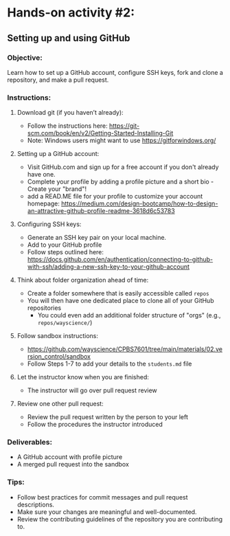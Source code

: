 # Hands-on activity #2:

## Setting up and using GitHub

### Objective:

Learn how to set up a GitHub account, configure SSH keys, fork and clone a repository, and make a pull request.

### Instructions:

1. Download git (if you haven’t already):

   - Follow the instructions here: https://git-scm.com/book/en/v2/Getting-Started-Installing-Git
   - Note: Windows users might want to use https://gitforwindows.org/

1. Setting up a GitHub account:

   - Visit GitHub.com and sign up for a free account if you don't already have one.
   - Complete your profile by adding a profile picture and a short bio - Create your "brand"!
	- add a READ.ME file for your profile to customize your account homepage: https://medium.com/design-bootcamp/how-to-design-an-attractive-github-profile-readme-3618d6c53783

1. Configuring SSH keys:

   - Generate an SSH key pair on your local machine.
   - Add to your GitHub profile
   - Follow steps outlined here: https://docs.github.com/en/authentication/connecting-to-github-with-ssh/adding-a-new-ssh-key-to-your-github-account

1. Think about folder organization ahead of time:

   - Create a folder somewhere that is easily accessible called `repos`
   - You will then have one dedicated place to clone all of your GitHub repositories
     - You could even add an additional folder structure of "orgs" (e.g., `repos/wayscience/`)

1. Follow sandbox instructions:

   - https://github.com/wayscience/CPBS7601/tree/main/materials/02.version_control/sandbox
   - Follow Steps 1-7 to add your details to the `students.md` file

1. Let the instructor know when you are finished:

   - The instructor will go over pull request review

1. Review one other pull request:

   - Review the pull request written by the person to your left
   - Follow the procedures the instructor introduced

### Deliverables:

- A GitHub account with profile picture
- A merged pull request into the sandbox

### Tips:

- Follow best practices for commit messages and pull request descriptions.
- Make sure your changes are meaningful and well-documented.
- Review the contributing guidelines of the repository you are contributing to.
